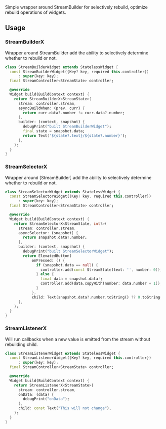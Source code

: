 <!-- 
This README describes the package. If you publish this package to pub.dev,
this README's contents appear on the landing page for your package.

For information about how to write a good package README, see the guide for
[writing package pages](https://dart.dev/guides/libraries/writing-package-pages). 

For general information about developing packages, see the Dart guide for
[creating packages](https://dart.dev/guides/libraries/create-library-packages)
and the Flutter guide for
[developing packages and plugins](https://flutter.dev/developing-packages). 
-->

Simple wrapper around StreamBuilder for selectively rebuild, optimize rebuild operations of widgets.

## Usage

### StreamBuilderX

Wrapper around StreamBuilder add the ability to selectively determine
whether to rebuild or not.

```dart
class StreamBuilderWidget extends StatelessWidget {
  const StreamBuilderWidget({Key? key, required this.controller})
      : super(key: key);
  final StreamController<StreamState> controller;

  @override
  Widget build(BuildContext context) {
    return StreamBuilderX<StreamState>(
      stream: controller.stream,
      asyncBuildWhen: (prev, curr) {
        return curr.data?.number != curr.data?.number;
      },
      builder: (context, snapshot) {
        debugPrint("built StreamBuilderWidget");
        final state = snapshot.data;
        return Text('${state?.text}/${state?.number}');
      },
    );
  }
}
```

### StreamSelectorX

Wrapper around [StreamBuilder] add the ability to selectively determine
whether to rebuild or not.

```dart
class StreamSelectorWidget extends StatelessWidget {
  const StreamSelectorWidget({Key? key, required this.controller})
      : super(key: key);
  final StreamController<StreamState> controller;

  @override
  Widget build(BuildContext context) {
    return StreamSelectorX<StreamState, int?>(
      stream: controller.stream,
      asyncSelector: (snapshot) {
        return snapshot.data?.number;
      },
      builder: (context, snapshot) {
        debugPrint("built StreamSelectorWidget");
        return ElevatedButton(
            onPressed: () {
              if (snapshot.data == null) {
                controller.add(const StreamState(text: '', number: 0));
              } else {
                final data = snapshot.data!;
                controller.add(data.copyWith(number: data.number + 1));
              }
            },
            child: Text(snapshot.data?.number.toString() ?? 0.toString()));
      },
    );
  }
}
```

### StreamListenerX

Will run callbacks when a new value is emitted from the stream without
rebuilding child.

```dart
class StreamListenerWidget extends StatelessWidget {
  const StreamListenerWidget({Key? key, required this.controller})
      : super(key: key);
  final StreamController<StreamState> controller;

  @override
  Widget build(BuildContext context) {
    return StreamListenerX<StreamState>(
      stream: controller.stream,
      onData: (data) {
        debugPrint("onData");
      },
      child: const Text("This will not change"),
    );
  }
}
 ```


